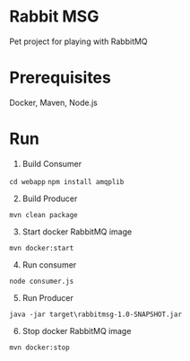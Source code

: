 # Rabbit MSG

Pet project for playing with RabbitMQ


# Prerequisites

Docker, Maven, Node.js


# Run

1. Build Consumer

``cd webapp``
``npm install amqplib``

2. Build Producer

``mvn clean package``

3. Start docker RabbitMQ image

``mvn docker:start``

4. Run consumer

``node consumer.js``

5. Run Producer

``java -jar target\rabbitmsg-1.0-SNAPSHOT.jar``

6. Stop docker RabbitMQ image

``mvn docker:stop``

